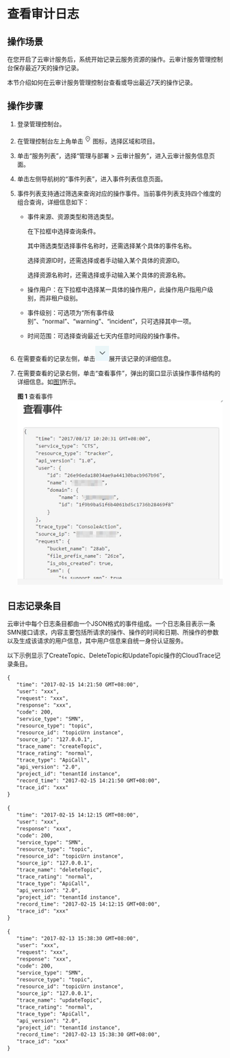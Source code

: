 # 查看审计日志<a name="smn_ug_0013"></a>

## 操作场景<a name="section1777133931415"></a>

在您开启了云审计服务后，系统开始记录云服务资源的操作。云审计服务管理控制台保存最近7天的操作记录。

本节介绍如何在云审计服务管理控制台查看或导出最近7天的操作记录。

## 操作步骤<a name="section105271416141516"></a>

1.  登录管理控制台。
2.  在管理控制台左上角单击![](figures/icon-region.png)图标，选择区域和项目。
3.  单击“服务列表”，选择“管理与部署 \> 云审计服务”，进入云审计服务信息页面。
4.  单击左侧导航树的“事件列表”，进入事件列表信息页面。
5.  事件列表支持通过筛选来查询对应的操作事件。当前事件列表支持四个维度的组合查询，详细信息如下：

    -   事件来源、资源类型和筛选类型。

        在下拉框中选择查询条件。

        其中筛选类型选择事件名称时，还需选择某个具体的事件名称。

        选择资源ID时，还需选择或者手动输入某个具体的资源ID。

        选择资源名称时，还需选择或手动输入某个具体的资源名称。

    -   操作用户：在下拉框中选择某一具体的操作用户，此操作用户指用户级别，而非租户级别。
    -   事件级别：可选项为“所有事件级别”、“normal”、“warning”、“incident”，只可选择其中一项。
    -   时间范围：可选择查询最近七天内任意时间段的操作事件。

6.  在需要查看的记录左侧，单击![](figures/icon-dropdown.jpg)展开该记录的详细信息。
7.  在需要查看的记录右侧，单击“查看事件”，弹出的窗口显示该操作事件结构的详细信息。如[图1](#fig75757256213)所示。

    **图 1**  查看事件<a name="fig75757256213"></a>  
    ![](figures/查看事件.jpg "查看事件")


## 日志记录条目<a name="section54032088155336"></a>

云审计中每个日志条目都由一个JSON格式的事件组成。一个日志条目表示一条SMN接口请求，内容主要包括所请求的操作、操作的时间和日期、所操作的参数以及生成该请求的用户信息，其中用户信息来自统一身份认证服务。

以下示例显示了CreateTopic、DeleteTopic和UpdateTopic操作的CloudTrace记录条目。

```
{
   "time": "2017-02-15 14:21:50 GMT+08:00",
   "user": "xxx",
   "request": "xxx",
   "response": "xxx",
   "code": 200,
   "service_type": "SMN",
   "resource_type": "topic",
   "resource_id": "topicUrn instance",
   "source_ip": "127.0.0.1",
   "trace_name": "createTopic",
   "trace_rating": "normal",
   "trace_type": "ApiCall",
   "api_version": "2.0",
   "project_id": "tenantId instance",
   "record_time": "2017-02-15 14:21:50 GMT+08:00",
   "trace_id": "xxx"
}

{
   "time": "2017-02-15 14:12:15 GMT+08:00",
   "user": "xxx",
   "response": "xxx",
   "code": 200,
   "service_type": "SMN",
   "resource_type": "topic",
   "resource_id": "topicUrn instance",
   "source_ip": "127.0.0.1",
   "trace_name": "deleteTopic",
   "trace_rating": "normal",
   "trace_type": "ApiCall",
   "api_version": "2.0",
   "project_id": "tenantId instance",
   "record_time": "2017-02-15 14:12:15 GMT+08:00",
   "trace_id": "xxx"
}

{
   "time": "2017-02-13 15:38:30 GMT+08:00",
   "user": "xxx",
   "request": "xxx",
   "response": "xxx",
   "code": 200,
   "service_type": "SMN",
   "resource_type": "topic",
   "resource_id": "topicUrn instance",
   "source_ip": "127.0.0.1",
   "trace_name": "updateTopic",
   "trace_rating": "normal",
   "trace_type": "ApiCall",
   "api_version": "2.0",
   "project_id": "tenantId instance",
   "record_time": "2017-02-13 15:38:30 GMT+08:00",
   "trace_id": "xxx"
}
```

